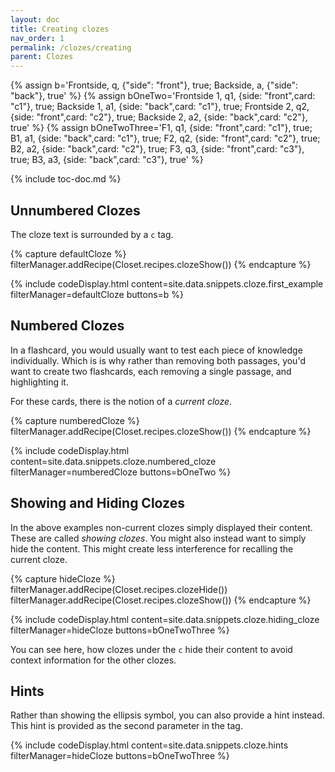 ```yaml
---
layout: doc
title: Creating clozes
nav_order: 1
permalink: /clozes/creating
parent: Clozes
---
```


{% assign b='Frontside, q, {"side": "front"}, true; Backside, a, {"side": "back"}, true' %}
{% assign bOneTwo='Frontside 1, q1, {side: "front",card: "c1"}, true; Backside 1, a1, {side: "back",card: "c1"}, true; Frontside 2, q2, {side: "front",card: "c2"}, true; Backside 2, a2, {side: "back",card: "c2"}, true' %}
{% assign bOneTwoThree='F1, q1, {side: "front",card: "c1"}, true; B1, a1, {side: "back",card: "c1"}, true; F2, q2, {side: "front",card: "c2"}, true; B2, a2, {side: "back",card: "c2"}, true; F3, q3, {side: "front",card: "c3"}, true; B3, a3, {side: "back",card: "c3"}, true' %}

{% include toc-doc.md %}

## Unnumbered Clozes

The cloze text is surrounded by a `c` tag.

{% capture defaultCloze %}
filterManager.addRecipe(Closet.recipes.clozeShow())
{% endcapture %}

{% include codeDisplay.html content=site.data.snippets.cloze.first_example filterManager=defaultCloze buttons=b %}

## Numbered Clozes

In a flashcard, you would usually want to test each piece of knowledge individually.
Which is is why rather than removing both passages, you'd want to create two flashcards, each removing a single passage, and highlighting it.

For these cards, there is the notion of a _current cloze_.

{% capture numberedCloze %}
filterManager.addRecipe(Closet.recipes.clozeShow())
{% endcapture %}

{% include codeDisplay.html content=site.data.snippets.cloze.numbered_cloze filterManager=numberedCloze buttons=bOneTwo %}

## Showing and Hiding Clozes

In the above examples non-current clozes simply displayed their content.
These are called _showing clozes_.
You might also instead want to simply hide the content.
This might create less interference for recalling the current cloze.

{% capture hideCloze %}
filterManager.addRecipe(Closet.recipes.clozeHide())
filterManager.addRecipe(Closet.recipes.clozeShow())
{% endcapture %}

{% include codeDisplay.html content=site.data.snippets.cloze.hiding_cloze filterManager=hideCloze buttons=bOneTwoThree %}

You can see here, how clozes under the `c` hide their content to avoid context information for the other clozes.

## Hints

Rather than showing the ellipsis symbol, you can also provide a hint instead.
This hint is provided as the second parameter in the tag.

{% include codeDisplay.html content=site.data.snippets.cloze.hints filterManager=hideCloze buttons=bOneTwoThree %}
